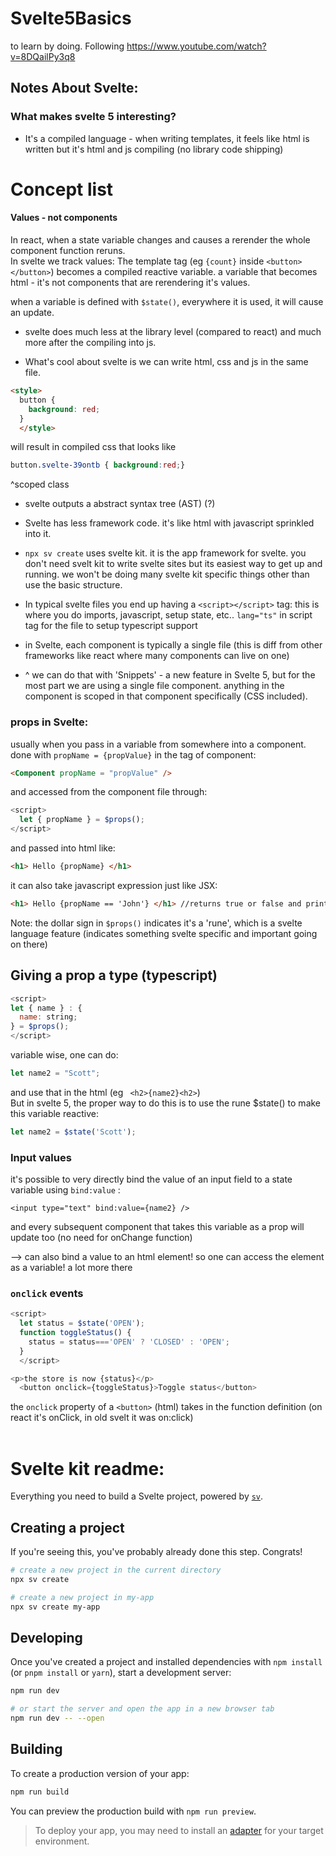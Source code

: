 # Svelte5Basics
to learn by doing. Following https://www.youtube.com/watch?v=8DQailPy3q8
## Notes About Svelte: 
### What makes svelte 5 interesting?
 - It's a compiled language - when writing templates, it feels like html is written but it's html and js compiling (no library code shipping)

# Concept list
#### Values - not components
In react, when a state variable changes and causes a rerender the whole component function reruns.
<br>In svelte we track values: The template tag (eg ```{count}``` inside ```<button></button>```) becomes a compiled reactive variable. 
a variable that becomes html - it's not components that are rerendering it's values.

when a variable is defined with ```$state()```, everywhere it is used, it will cause an update.

- svelte does much less at the library level (compared to react) and much more after the compiling into js.

- What's cool about svelte is we can write html, css and js in the same file.
```html
<style>
  button {
    background: red;
  }
  </style>
  ```
will result in compiled css that looks like 
```css
button.svelte-39ontb { background:red;}
```
^scoped class

- svelte outputs a abstract syntax tree (AST) (?)

- Svelte has less framework code. it's like html with javascript sprinkled into it.
- ```npx sv create``` uses svelte kit. it is the app framework for svelte. you don't need svelt kit to write svelte sites but its easiest way to get up and running.
we won't be doing many svelte kit specific things other than use the basic structure.

- In typical svelte files you end up having a ```<script></script>``` tag:  this is where you do imports, javascript, setup state, etc..
```lang="ts"``` in script tag for the file to setup typescript support
- in Svelte, each component is typically a single file (this is diff from other frameworks like react where many components can live on one)
- ^ we can do that with 'Snippets' - a new feature in Svelte 5, but for the most part we are using a single file component. anything in the component is scoped in that component specifically (CSS included).


### props in Svelte: 
usually when you pass in a variable from somewhere into a component. done with ```propName = {propValue}``` in the tag of component:
```html
<Component propName = "propValue" />
```
and accessed from the component file through:
```javascript
<script> 
  let { propName } = $props();
</script>
```
and passed into html like:
```html
<h1> Hello {propName} </h1>
```
it can also take javascript expression just like JSX:
```html
<h1> Hello {propName == 'John'} </h1> //returns true or false and prints that
```
Note: the dollar sign in ```$props()``` indicates it's a 'rune', which is a svelte language feature (indicates something svelte specific and important going on there)
## Giving a prop a type (typescript)

```js
<script>
let { name } : {
  name: string;
} = $props();
</script>
```
variable wise, one can do:
```js
let name2 = "Scott";
```
and use that in the html (eg ``` <h2>{name2}<h2>```)
<br>But in svelte 5, the proper way to do this is to use the rune $state() to make this variable reactive:
```js
let name2 = $state('Scott');
```
### Input values
it's possible to very directly bind the value of an input field to a state variable using ```bind:value``` :
```
<input type="text" bind:value={name2} />
```
and every subsequent component that takes this variable as a prop will update too (no need for onChange function)

--> can also bind a value to an html element! so one can access the element as a variable! a lot more there

### ```onclick``` events
```js
<script>
  let status = $state('OPEN');
  function toggleStatus() {
    status = status==='OPEN' ? 'CLOSED' : 'OPEN';
  }
  </script>

<p>the store is now {status}</p>
  <button onclick={toggleStatus}>Toggle status</button>
```
the ```onclick``` property of a ```<button>``` (html) takes in the function definition (on react it's onClick, in old svelt it was on:click)
<br><br>
# Svelte kit readme:

Everything you need to build a Svelte project, powered by [`sv`](https://github.com/sveltejs/cli).

## Creating a project

If you're seeing this, you've probably already done this step. Congrats!

```bash
# create a new project in the current directory
npx sv create

# create a new project in my-app
npx sv create my-app
```

## Developing

Once you've created a project and installed dependencies with `npm install` (or `pnpm install` or `yarn`), start a development server:

```bash
npm run dev

# or start the server and open the app in a new browser tab
npm run dev -- --open
```

## Building

To create a production version of your app:

```bash
npm run build
```

You can preview the production build with `npm run preview`.

> To deploy your app, you may need to install an [adapter](https://svelte.dev/docs/kit/adapters) for your target environment.
